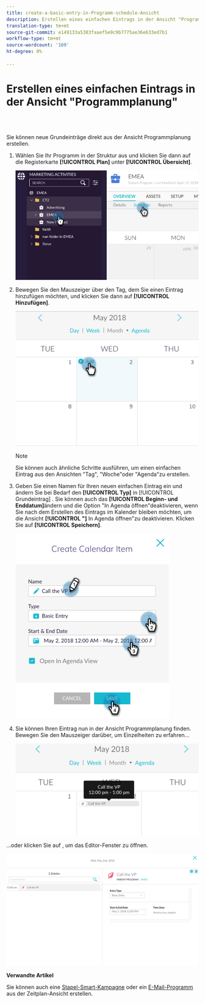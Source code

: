 ```yaml
---
title: create-a-basic-entry-in-Programm-schedule-Ansicht
description: Erstellen eines einfachen Eintrags in der Ansicht "Programmplanung"
translation-type: tm+mt
source-git-commit: e149133a5383faaef5e9c9b7775ae36e633ed7b1
workflow-type: tm+mt
source-wordcount: '169'
ht-degree: 0%

---
```



# Erstellen eines einfachen Eintrags in der Ansicht &quot;Programmplanung&quot;

<br> 

Sie können neue Grundeinträge direkt aus der Ansicht Programmplanung erstellen.

1. Wählen Sie Ihr Programm in der Struktur aus und klicken Sie dann auf die Registerkarte **[!UICONTROL Plan]** unter **[!UICONTROL Übersicht]**.

   ![Bild eins](/help/sky/assets/program-schedule-view/create-a-basic-entry-in-program-schedule-view/create-a-basic-entry-in-program-schedule-view-1.png)

1. Bewegen Sie den Mauszeiger über den Tag, dem Sie einen Eintrag hinzufügen möchten, und klicken Sie dann auf **[!UICONTROL Hinzufügen]**.

   ![Bild zwei](/help/sky/assets/program-schedule-view/create-a-basic-entry-in-program-schedule-view/create-a-basic-entry-in-program-schedule-view-2.png)

   >[!NOTE]
   >
   >Sie können auch ähnliche Schritte ausführen, um einen einfachen Eintrag aus den Ansichten &quot;Tag&quot;, &quot;Woche&quot;oder &quot;Agenda&quot;zu erstellen.

1. Geben Sie einen Namen für Ihren neuen einfachen Eintrag ein und ändern Sie bei Bedarf den **[!UICONTROL Typ]** in [!UICONTROL Grundeintrag] . Sie können auch das **[!UICONTROL Beginn- und Enddatum]**&#x200B;ändern und die Option &quot;In Agenda öffnen&quot;deaktivieren, wenn Sie nach dem Erstellen des Eintrags im Kalender bleiben möchten, um die Ansicht **[!UICONTROL &quot;]** In Agenda öffnen&quot;zu deaktivieren. Klicken Sie auf **[!UICONTROL Speichern]**.

   ![Bild drei](/help/sky/assets/program-schedule-view/create-a-basic-entry-in-program-schedule-view/create-a-basic-entry-in-program-schedule-view-3.png)

1. Sie können Ihren Eintrag nun in der Ansicht Programmplanung finden. Bewegen Sie den Mauszeiger darüber, um Einzelheiten zu erfahren...

   ![Bild vier](/help/sky/assets/program-schedule-view/create-a-basic-entry-in-program-schedule-view/create-a-basic-entry-in-program-schedule-view-4.png)

...oder klicken Sie auf , um das Editor-Fenster zu öffnen.

![Bild fünf](/help/sky/assets/program-schedule-view/create-a-basic-entry-in-program-schedule-view/create-a-basic-entry-in-program-schedule-view-5.png)

**Verwandte Artikel**

Sie können auch eine [Stapel-Smart-Kampagne](/help/sky/create-a-batch-smart-campaign-in-program-schedule-view.md) oder ein [E-Mail-Programm](/help/sky/create-an-email-program-in-program-schedule-view.md) aus der Zeitplan-Ansicht erstellen.
